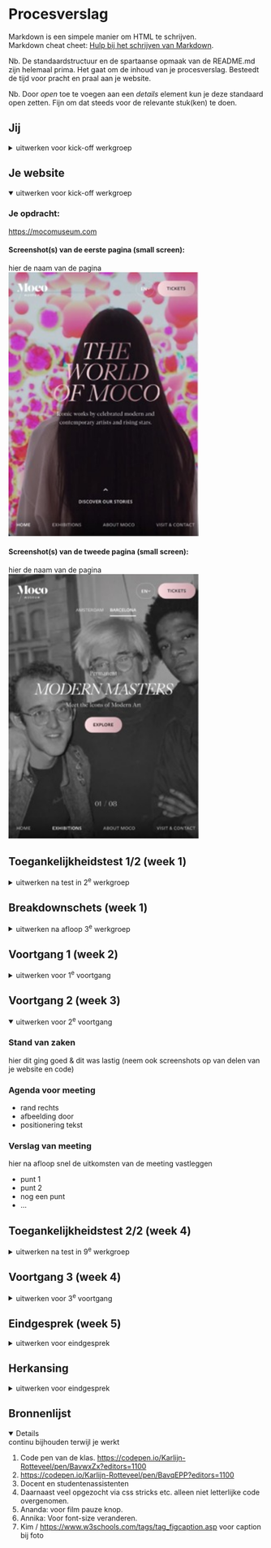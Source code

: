 # Procesverslag
Markdown is een simpele manier om HTML te schrijven.  
Markdown cheat cheet: [Hulp bij het schrijven van Markdown](https://github.com/adam-p/markdown-here/wiki/Markdown-Cheatsheet).

Nb. De standaardstructuur en de spartaanse opmaak van de README.md zijn helemaal prima. Het gaat om de inhoud van je procesverslag. Besteedt de tijd voor pracht en praal aan je website.

Nb. Door *open* toe te voegen aan een *details* element kun je deze standaard open zetten. Fijn om dat steeds voor de relevante stuk(ken) te doen.





## Jij

<details>
  <summary>uitwerken voor kick-off werkgroep</summary>

  ### Auteur:
  Karlijn Rotteveel

  #### Je startniveau:
  Blauw

  #### Je focus:
  Surface plane
 
</details>





## Je website

<details open>
  <summary>uitwerken voor kick-off werkgroep</summary>

  ### Je opdracht:
  https://mocomuseum.com

  #### Screenshot(s) van de eerste pagina (small screen): 
  hier de naam van de pagina  
  <img src="readme-images/scherm1.jpeg" width="375px" alt="omschrijving van de pagina">

  #### Screenshot(s) van de tweede pagina (small screen):
  hier de naam van de pagina  
  <img src="readme-images/scherm2.jpeg" width="375px" alt="omschrijving van de pagina">
 
</details>



## Toegankelijkheidstest 1/2 (week 1)

<details>
  <summary>uitwerken na test in 2<sup>e</sup> werkgroep</summary>

  ### Bevindingen
  Lijst met je bevindingen die in de test naar voren kwamen:
  - Zijn meerdere H1's in bestaande website
  - De H1 is ook niet meer te lezen met de screenreader als je hem klein maakt.
  - Geen nette html
  - Nav staat onderaan en die pakt de screenreader ook niet meteen


</details>



## Breakdownschets (week 1)

<details>
  <summary>uitwerken na afloop 3<sup>e</sup> werkgroep</summary>

  ### de hele pagina: 
  <img src="readme-images/Breakdownsketch.png" width="375px" alt="breakdown van de hele pagina">

  ### dynamisch deel (bijv menu): 
 n.v.t.
  

</details>



## Voortgang 1 (week 2)

<details>
  <summary>uitwerken voor 1<sup>e</sup> voortgang</summary>

  ### Stand van zaken
  Ik vond het nestelen van de elementen lastig van de HTML. Maar na een ruwe opzet heb ik daar al hulp bij gekregen en kan ik nu goed verder. De opdrachten in de les gaan eigenlijk best wel goed. Het toepassen op de site wordt uitdagend maar leuk. Daar is natuurlijk geen stappenplan voor, helaas.


  ### Agenda voor meeting
  samen met je groepje opstellen
  Karlijn:
  Wanneer afbeelding in html en wanneer is CSS

  Joost:
  mag een <h2> in een <a>?
  wanneer svg en wanneer een button?
  mag een <ul> in een <ul>?
  wat zijn handige volgordes van  <img> <p> <h2> enz.?

  Tygo:
  werkt een aside laten uit en inschuiven hetzelfde als de menu opdracht?
  hoe maak ik een dropdown menu die alle onderstaande content verder omlaag duwt?
  hoe zorg ik ervoor dat ( checkbox ) filters zich daadwerkelijk toepassen op de artikelen die de website mij zal tonen?
  hoe zorg ik dat het stuk tekst dat zegt hoeveel resultaten er gevonden zijn zich aanpast afhankelijk van het aantal resultaten?

  Annika:
  Hamburger menu en werking

  ### Verslag van meeting
  hier na afloop snel de uitkomsten van de meeting vastleggen
  - Als img een betekenis heeft of inhoudelijk waarde, dan in html. Saaie achtergrond afbeelding -> css.
  - Z-index gebruiken voor lagen
  - Kevin Powell flex box vs grid kijken
  -

</details>





## Voortgang 2 (week 3)

<details open>
  <summary>uitwerken voor 2<sup>e</sup> voortgang</summary>

  ### Stand van zaken
  hier dit ging goed & dit was lastig (neem ook screenshots op van delen van je website en code)


  ### Agenda voor meeting
  - rand rechts
  - afbeelding door
  - positionering tekst


  ### Verslag van meeting
  hier na afloop snel de uitkomsten van de meeting vastleggen

  - punt 1
  - punt 2
  - nog een punt
- ...

</details>





## Toegankelijkheidstest 2/2 (week 4)

<details>
  <summary>uitwerken na test in 9<sup>e</sup> werkgroep</summary>

  ### Bevindingen
  Lijst met je bevindingen die in de test naar voren kwamen (geef ook aan wat er verbeterd is):

</details>





## Voortgang 3 (week 4)

<details>
  <summary>uitwerken voor 3<sup>e</sup> voortgang</summary>

  ### Stand van zaken

  ### Agenda voor meeting
  samen met je groepje opstellen
  - Gradient op section krijgen. (karlijn)
  - Hoe maak ik mijn nav zo dat hij alleen te zien is als je naar boven scrolt (joost)
  - Hoe maak ik een filter menu die functioneerd als overlay? (tygo)
  - Hoe zorg ik dat het sorteren op bmw serie net zo werkt als op de voorbeeld site (met animatie, donkere achtergrond etc)?(tygo)
  - Is het noodzakelijk voor mij om het informatie tabje uit te werken bij de modellen? Ook met volledige overlay?(tygo)
  - Hoe maak ik een vergelijkbare overlay voor de detail pop up van een auto model?(tygo)
  - Hoe maak ik het toegankelijker met leesbaarheid? (karlijn)
  - Hoe kan ik met een button(en toggle) de img veranderen? is een formulier toevoegen ook een goed ding voor de surface plane? (annika)


  ### Verslag van meeting
  hier na afloop snel de uitkomsten van de meeting vastleggen

  - nu aan de slag met 2e pagina-> aanpak section met ul 

</details>





## Eindgesprek (week 5)

<details>
  <summary>uitwerken voor eindgesprek</summary>

  ### Je uitkomst - karakteristiek screenshots:
  <img src="readme-images/Screenshot 2023-10-05 at 16.51.38.png" width="375px" alt="uitomst opdracht 1">
<img src="readme-images/Screenshot 2023-10-05 at 16.51.50.png" width="375px" alt="uitomst opdracht 1">

  ### Dit ging goed/Heb ik geleerd: 
  Korte omschrijving met plaatjes
  - het positioneren van elementen in opzichte van elkaar.
  - hovers/ mediaqueries/ video gebruiken
  ### Dit was lastig/Is niet gelukt:
  Micro animaties is helaas niet gelukt. Had het graag willen doen, maar door tijdsgebrek niet helemaal gelukt. 

</details>


## Herkansing

<details>
  <summary>uitwerken voor eindgesprek</summary>

  ### Je uitkomst - karakteristiek screenshots:
  <img src="readme-images/Screenshot 2023-10-05 at 16.51.38.png" width="375px" alt="uitomst opdracht 1">
<img src="readme-images/Screenshot 2023-10-05 at 16.51.50.png" width="375px" alt="uitomst opdracht 1">

  ### Dit ging goed/Heb ik geleerd: 
  Met de extra tijd heb ik veel nieuwe dingen geleerd.
  - toepassen van gradient in tekst en knoppen
  - opmaken van select
  - caption van foto toevoegen
  - zelf gebruik maken en uitwerken van grid, columns, rows etc
  - toevoegen van micro animaties -> knoppen die veranderen
  - toevoegen van extra section die iets meer verschilde van me huidige sections
  ### Dit was lastig/Is niet gelukt:
  Had graag nog iets meer met keyframes willen werken en nog meer willen toevoegen. Alleen vond ik dat erg lastig.
</details>


## Bronnenlijst

<details open>
  <summary>continu bijhouden terwijl je werkt</summary>

  1. Code pen van de klas. https://codepen.io/Karlijn-Rotteveel/pen/BavwxZx?editors=1100
  2. https://codepen.io/Karlijn-Rotteveel/pen/BavqEPP?editors=1100
  3. Docent en studentenassistenten
  4. Daarnaast veel opgezocht via css stricks etc. alleen niet letterlijke code overgenomen.
  5. Ananda: voor film pauze knop.
  6. Annika: Voor font-size veranderen.
  7. Kim / https://www.w3schools.com/tags/tag_figcaption.asp voor caption bij foto

</details>